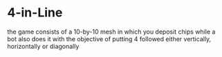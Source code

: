 # 4-in-Line

the game consists of a 10-by-10 mesh in which you deposit chips while a bot also does it with the
 objective of putting 4 followed either vertically, horizontally or diagonally
 